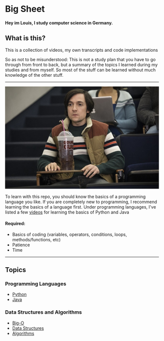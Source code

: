 # Big Sheet 

#### Hey im Louis, I study computer science in Germany.

## What is this?

This is a collection of videos, my own transcripts and code implementations

So as not to be misunderstood: This is not a study plan that you have to go through from front to back, but a summary of the topics I learned during my studies and from myself. So most of the stuff can be learned without much knowledge of the other stuff.
___

<img width="600" height="auto" src="assets/Bighead.jpg" alt="Silicon Valley Bighead"/>

To learn with this repo, you should know the basics of a programming language you like. If you are completely new to programming, I recommend learning the basics of a language first. Under programming languages, I've listed a few [videos](big-sheet/programming-languages) for learning the basics of Python and Java


#### Required:

* Basics of coding (variables, operators, conditions, loops, methods/functions, etc)
* Patience
* Time 

___

## Topics

### Programming Languages
  - [Python](https://github.com/Louis3797/big-sheet/tree/main/programming-languages)
  - [Java](https://github.com/Louis3797/big-sheet/tree/main/programming-languages)

### Data Structures and Algorithms
  - [Big-O](https://github.com/Louis3797/big-sheet/tree/main/dsa/big-o)
  - [Data Structures](https://github.com/Louis3797/big-sheet/tree/main/dsa/data-structures)
  - [Algorithms](https://github.com/Louis3797/big-sheet/tree/main/dsa/algorithms)

